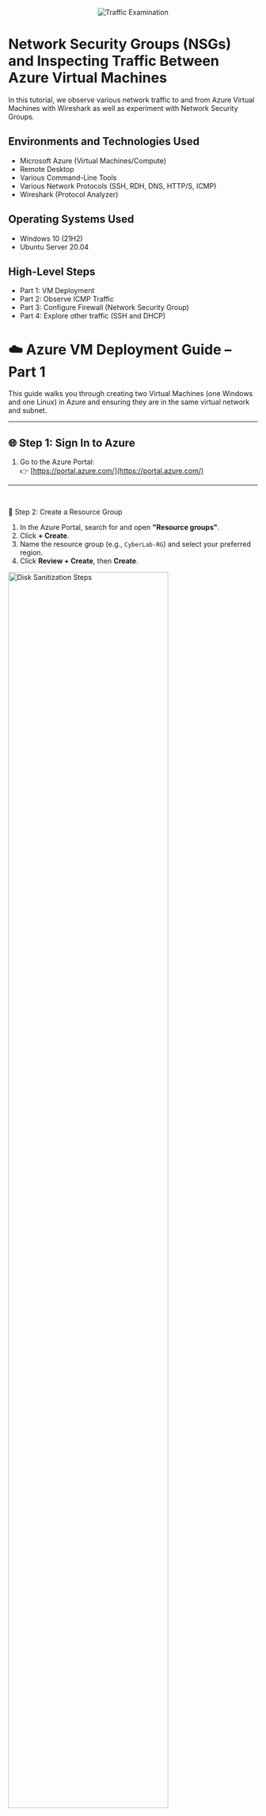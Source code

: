 
<p align="center">
<img src="https://i.imgur.com/Ua7udoS.png" alt="Traffic Examination"/>
</p>

<h1>Network Security Groups (NSGs) and Inspecting Traffic Between Azure Virtual Machines</h1>
In this tutorial, we observe various network traffic to and from Azure Virtual Machines with Wireshark as well as experiment with Network Security Groups. <br />

<h2>Environments and Technologies Used</h2>

- Microsoft Azure (Virtual Machines/Compute)
- Remote Desktop
- Various Command-Line Tools
- Various Network Protocols (SSH, RDH, DNS, HTTP/S, ICMP)
- Wireshark (Protocol Analyzer)

<h2>Operating Systems Used </h2>

- Windows 10 (21H2)
- Ubuntu Server 20.04

<h2>High-Level Steps</h2>

- Part 1: VM Deployment
- Part 2: Observe ICMP Traffic
- Part 3: Configure Firewall (Network Security Group)
- Part 4: Explore other traffic (SSH and DHCP) 

<p>
<h1>☁️ Azure VM Deployment Guide – Part 1 </h1>

This guide walks you through creating two Virtual Machines (one Windows and one Linux) in Azure and ensuring they are in the same virtual network and subnet.

---

## 🌐 Step 1: Sign In to Azure

1. Go to the Azure Portal:  
   👉 [https://portal.azure.com/](https://portal.azure.com/)

---
</p>
<br />


<p>
📁 Step 2: Create a Resource Group

1. In the Azure Portal, search for and open **"Resource groups"**.
2. Click **+ Create**.
3. Name the resource group (e.g., `CyberLab-RG`) and select your preferred region.
4. Click **Review + Create**, then **Create**.

<p>
<img src="https://i.imgur.com/aOsVfIR.png" height="80%" width="80%" alt="Disk Sanitization Steps"/>
</p>

---
</p>
<br />

<p>
💻 Step 3: Create a Windows 10 Virtual Machine

1. Go to **Virtual Machines** → Click **+ Create**.
2. Select:
   - **Image**: Windows 10
   - **Resource Group**: Select the one you just created.
   - **VM Name**: Your choice (e.g., `WinVM`)
   - **Authentication**: Password
   - **Username**: e.g., `labuser`
   - **Password**: e.g., `Cyberlab123!`
3. Allow Azure to **create a new Virtual Network (VNet)** and **Subnet** automatically.
4. Click **Review + Create**, then **Create**.

<p>
<img src="https://i.imgur.com/xFyhiwc.png" height="70%" width="70%" alt="Disk Sanitization Steps"/>
</p>

---
</p>
<br />


<p>
🐧 Step 4: Create a Linux (Ubuntu) Virtual Machine

1. Go to **Virtual Machines** → Click **+ Create**.
2. Select:
   - **Image**: Ubuntu (e.g., 20.04 LTS)
   - **Resource Group**: Select the same one used above.
   - **VM Name**: e.g., `LinuxVM`
   - **Authentication Type**: Username and Password
   - **Username**: e.g., `labuser`
   - **Password**: e.g., `Cyberlab123!`
3. **Networking Section**:
   - Select the **same Virtual Network and Subnet** that was created with the Windows VM.

4. Click **Review + Create**, then **Create**.

<p>
<img src="https://i.imgur.com/bGXHWHF.png" height="70%" width="70%" alt="Disk Sanitization Steps"/>
</p>

---
</p>
<br />


<p>
🔁 Step 5: Verify Network Setup

1. Go to **Virtual Networks** in the Azure Portal.
2. Click on the VNet used during the VM creation.
3. Under **Connected Devices**, confirm both VMs are listed.
4. Check that both are using the **same Subnet**.

<p>
<img src="https://i.imgur.com/Q44l8Zl.png" height="80%" width="80%" alt="Disk Sanitization Steps"/>
</p>

---

</p>
<br />

<p>
<h1>🔍 Part 2: Observing ICMP Traffic </h1>

This guide helps you use Wireshark on a Windows 10 VM in Azure to monitor ICMP traffic when pinging another VM and a public website.

---
</p>
<br />


<p>
💻 Step 1: Connect to Your Windows 10 VM

- **If you're on a Mac**:
  1. Install [Microsoft Remote Desktop](https://apps.apple.com/us/app/microsoft-remote-desktop/id1295203466?mt=12)
  2. Open the app and connect using:
     - **IP address of your Windows VM**
     - **Username**: e.g., `labuser`
     - **Password**: e.g., `Cyberlab123!`

<p> <img src="https://i.imgur.com/BSKlhvT.png" height="40%" width="40%" alt="Disk Sanitization Steps"/> </p>

---
</p>
<br />



<p>
🧪 Step 2: Install and Launch Wireshark

1. On the Windows VM, open a browser.
2. Download and install [Wireshark](https://www.wireshark.org/).
3. Open Wireshark and **start capturing packets** on the active Ethernet interface.

<p>
<img src="https://i.imgur.com/pPtQEb5.png" height="80%" width="80%" alt="Disk Sanitization Steps"/>
</p>

---
</p>
<br />


<p>
📡 Step 3: Filter for ICMP Traffic

1. In the Wireshark filter bar, type:

`icmp`

2. Press Enter. This will show only ICMP packets (used in ping requests/replies).

<p>
<img src="https://i.imgur.com/0rGQMZB.png" height="80%" width="80%" alt="Disk Sanitization Steps"/>
</p>

---

</p>
<br />


<p>
📥 Step 4: Ping Ubuntu VM from Windows VM

1. In the Azure Portal, go to your **Ubuntu VM (LinuxVM)**.
2. Copy its **private IP address**.
3. On the Windows VM:
   - Open **Command Prompt** or **PowerShell**
   - Type:
     ```bash
     ping <Ubuntu-Private-IP>
     ```

4. Go back to Wireshark and **observe the ICMP echo requests and replies**.

<p>
<img src="https://i.imgur.com/g9b14YS.png" height="80%" width="80%" alt="Disk Sanitization Steps"/>
</p>

---
</p>
<br />


<p>
🌐 Step 5: Ping a Public Website

1. On the Windows VM, open Command Prompt or PowerShell.
2. Type:

```bash
ping www.google.com
```
Watch Wireshark and observe ICMP traffic and DNS resolution if visible.

<p>
<img src="https://i.imgur.com/sTB4b4O.png" height="80%" width="80%" alt="Disk Sanitization Steps"/>
</p>

---
</p>
<br />


<p>
<h1>🔐 Part 3: Configuring a Firewall (Network Security Group) </h1>

This part of the lab walks you through controlling ICMP (ping) traffic using Azure Network Security Group (NSG) rules and observing the effect in Wireshark.

---
</p>
<br />


<p>
📡 Step 1: Start a Continuous Ping

1. On your **Windows 10 VM**, open **Command Prompt** or **PowerShell**.
2. Start a **non-stop ping** to the Ubuntu VM's private IP:
   ```bash
   ping <Ubuntu-Private-IP> -t
   ```
3. Keep this window open and running.

<p>
<img src="https://i.imgur.com/zjwMVgk.png" height="60%" width="60%" alt="Disk Sanitization Steps"/>
</p>

---
</p>
<br />



<p>
🌐 Step 2: Block ICMP Traffic Using NSG

1. In the **Azure Portal**, go to:
   - **Virtual Machines > LinuxVM > Networking**
2. Click on the **Network Security Group** attached to the network interface.
3. Under **Inbound Rules**, click **Add Rule** or **Edit existing ICMP rule**.
4. Create a **Deny rule**:
   - **Protocol**: ICMP
   - **Source**: Any
   - **Destination**: Any
   - **Action**: Deny
   - **Priority**: Lower than existing Allow rules (e.g., 100)

<p>
<img src="https://i.imgur.com/BhGzPPf.png" height="80%" width="80%" alt="Disk Sanitization Steps"/>
</p>

---
</p>
<br />


<p>
 🛑 Step 3: Observe the Blocked Traffic

1. In the **Windows VM**, switch to **Wireshark**.
2. Watch the ICMP echo requests being sent but **no replies received**.
3. In the **Command Prompt**, you'll see:
   ```
   Request timed out.
   ```

<p>
<img src="https://i.imgur.com/6YscHAw.png" height="60%" width="60%" alt="Disk Sanitization Steps"/>
</p>
---
</p>
<br />



<p>
✅ Step 4: Re-enable ICMP Traffic

1. Return to the **NSG settings** in Azure.
2. Delete the Deny rule or **add a new Allow rule** for ICMP:
   - **Protocol**: ICMP
   - **Source/Destination**: Any
   - **Action**: Allow
   - **Priority**: Lower number than the deny rule (e.g., 100)

<p>
<img src="https://i.imgur.com/YS6YOBs.png" height="60%" width="60%" alt="Disk Sanitization Steps"/>
</p>
---
</p>
<br />



<p>
🔁 Step 5: Observe Ping Recovery

1. Go back to the **Windows VM**:
   - Ping responses should now start coming in.
2. Wireshark will now show ICMP echo **replies** again.
3. The command line will say:
   ```
   Reply from <Ubuntu-IP>: bytes=32 time=XXms TTL=XX
   ```

<p>
<img src="https://i.imgur.com/lrEjmWt.png" height="60%" width="60%" alt="Disk Sanitization Steps"/>
</p>
---
</p>
<br />


<p>
 🛑 Step 6: Stop the Ping

1. In the command prompt, press:
   ```
   Ctrl + C
   ```
2. This will stop the continuous ping loop.

---
</p>
<br />
